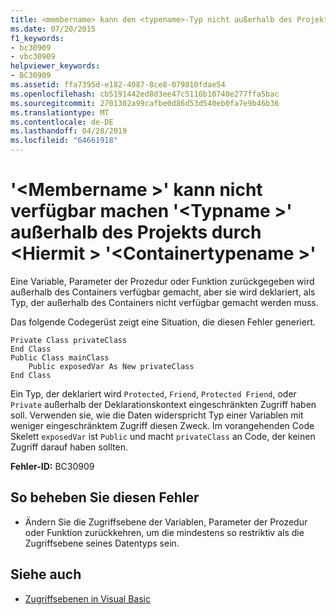 ```yaml
---
title: <membername> kann den <typename>-Typ nicht außerhalb des Projekts über <containertype> '<containertypename>' verfügbar machen.
ms.date: 07/20/2015
f1_keywords:
- bc30909
- vbc30909
helpviewer_keywords:
- BC30909
ms.assetid: ffa7395d-e182-4087-8ce8-079810fdae54
ms.openlocfilehash: cb5191442ed8d3ee47c5116b10740e277ffa5bac
ms.sourcegitcommit: 2701302a99cafbe0d86d53d540eb0fa7e9b46b36
ms.translationtype: MT
ms.contentlocale: de-DE
ms.lasthandoff: 04/28/2019
ms.locfileid: "64661918"
---
```

# <a name="membername-cannot-expose-type-typename-outside-the-project-through-containertype-containertypename"></a>'\<Membername >' kann nicht verfügbar machen '\<Typname >' außerhalb des Projekts durch \<Hiermit > '\<Containertypename >'
Eine Variable, Parameter der Prozedur oder Funktion zurückgegeben wird außerhalb des Containers verfügbar gemacht, aber sie wird deklariert, als Typ, der außerhalb des Containers nicht verfügbar gemacht werden muss.  
  
 Das folgende Codegerüst zeigt eine Situation, die diesen Fehler generiert.  
  
```  
Private Class privateClass  
End Class  
Public Class mainClass  
    Public exposedVar As New privateClass  
End Class  
```  
  
 Ein Typ, der deklariert wird `Protected`, `Friend`, `Protected Friend`, oder `Private` außerhalb der Deklarationskontext eingeschränkten Zugriff haben soll. Verwenden sie, wie die Daten widerspricht Typ einer Variablen mit weniger eingeschränktem Zugriff diesen Zweck. Im vorangehenden Code Skelett `exposedVar` ist `Public` und macht `privateClass` an Code, der keinen Zugriff darauf haben sollten.  
  
 **Fehler-ID:** BC30909  
  
## <a name="to-correct-this-error"></a>So beheben Sie diesen Fehler  
  
- Ändern Sie die Zugriffsebene der Variablen, Parameter der Prozedur oder Funktion zurückkehren, um die mindestens so restriktiv als die Zugriffsebene seines Datentyps sein.  
  
## <a name="see-also"></a>Siehe auch

- [Zugriffsebenen in Visual Basic](../../../visual-basic/programming-guide/language-features/declared-elements/access-levels.md)
